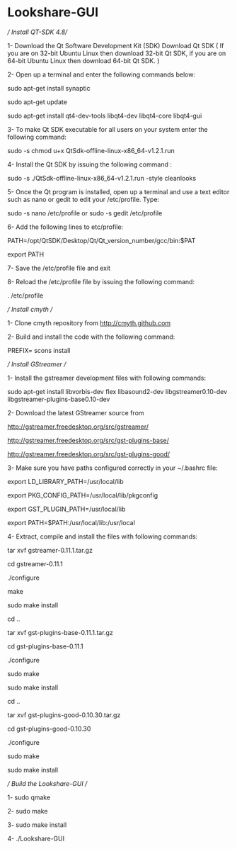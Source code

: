 Lookshare-GUI
=============
*/ Install QT-SDK  4.8/*

1- Download the Qt Software Development Kit (SDK) Download Qt SDK ( If you are on 32-bit Ubuntu Linux then download 32-bit Qt SDK, if you are on 64-bit Ubuntu Linux then download 64-bit Qt SDK. )

2- Open up a terminal and enter the following commands below: 

sudo apt-get install synaptic

sudo apt-get update

sudo apt-get install qt4-dev-tools libqt4-dev libqt4-core libqt4-gui

3- To make Qt SDK executable for all users on your system enter the following command:

sudo -s chmod u+x QtSdk-offline-linux-x86_64-v1.2.1.run

4- Install the Qt SDK by issuing the following command :

sudo -s ./QtSdk-offline-linux-x86_64-v1.2.1.run -style cleanlooks

5- Once the Qt program is installed, open up a terminal and use a text editor such as nano or gedit to edit your /etc/profile. Type:

sudo -s nano /etc/profile or sudo -s gedit /etc/profile

6- Add the following lines to etc/profile:

PATH=/opt/QtSDK/Desktop/Qt/Qt_version_number/gcc/bin:$PAT

export PATH

7- Save the /etc/profile file and exit

8- Reload the /etc/profile file by issuing the following command:

. /etc/profile

*/ Install cmyth /*

1- Clone cmyth repository from http://cmyth.github.com

2- Build and install the code with the following command:

PREFIX=<path> scons install

*/ Install GStreamer /*

1- Install the gstreamer development files with following commands:

sudo apt-get install libvorbis-dev flex libasound2-dev libgstreamer0.10-dev libgstreamer-plugins-base0.10-dev

2- Download the latest GStreamer source from

http://gstreamer.freedesktop.org/src/gstreamer/

http://gstreamer.freedesktop.org/src/gst-plugins-base/

http://gstreamer.freedesktop.org/src/gst-plugins-good/

3- Make sure you have paths configured correctly in your ~/.bashrc file:

export LD_LIBRARY_PATH=/usr/local/lib

export PKG_CONFIG_PATH=/usr/local/lib/pkgconfig

export GST_PLUGIN_PATH=/usr/local/lib

export PATH=$PATH:/usr/local/lib:/usr/local

4- Extract, compile and install the files with following commands:

tar xvf gstreamer-0.11.1.tar.gz

cd gstreamer-0.11.1

./configure

make

sudo make install

cd ..

tar xvf gst-plugins-base-0.11.1.tar.gz

cd gst-plugins-base-0.11.1

./configure

sudo make

sudo make install

cd ..

tar xvf gst-plugins-good-0.10.30.tar.gz

cd gst-plugins-good-0.10.30

./configure

sudo make

sudo make install

*/ Build the Lookshare-GUI /* 

1- sudo qmake

2- sudo make

3- sudo make install

4- ./Lookshare-GUI
